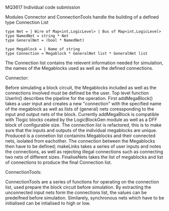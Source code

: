 MQ3617 Individual code submission

Modules Connector and ConnectionTools handle the building of a defined type Connection List

~~~~~~~~~~~~~~~~~~~~~~~~~~~~~~~~~~~~~~~~~~~~~~~~~~~~~~~~~~~~~~~~~~~~~~~~~~~
type Net = | Wire of Map<int,LogicLevel> | Bus of Map<int,LogicLevel>
type NamedNet = string * Net
type GeneralNet = (bool * NamedNet) 

type Megablock = | Name of string
type Connection = Megablock * GeneralNet list * GeneralNet list 
~~~~~~~~~~~~~~~~~~~~~~~~~~~~~~~~~~~~~~~~~~~~~~~~~~~~~~~~~~~~~~~~~~~~~~~~~~~

The Connection list contains the relevent information needed for simulation, the names of the Megablocks used as well as the defined connections.

Connector:

Before simulating a block circuit, the Megablocks included as well as the connections involved must be defined be the user. Top level function UserIn() describes the pipeline for the operation.
First addMegaBlock() takes a user input and creates a new "connection" with the specified name of the megablock as well as lists of (general) nets coressponding to the input and output nets of the block.
Currently addMegaBlock is compatible with Tlogic blocks ceated by the LogicBlockGen module as well as a DFF block of configurable size.
The connection list is refactored, this is to make sure that the inputs and outputs of the individual megablocks are unique. Produced is a connetion list containins Megablocks and their connected nets, isolated from eachother. The connection between the Megablocks then have to be defined; makeLinks takes a series of user inputs and notes the connections, as well as rejecting illegal connections such as connecting two nets of different sizes. FinaliseNets takes the list of megablocks and list of connections to produce the final Connection list.

ConnectionTools:

ConnectionTools are a series of functions for operating on the connection list, used prepare the block circuit before simulation. By extracting the unconnected input nets form the connections list, the values can be predeifned before simulation. Similarely, synchronous nets which have to be initialised can be intialised to high or low.